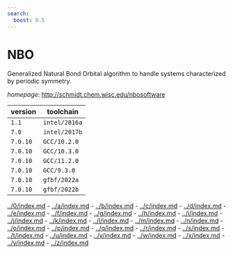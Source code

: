 ```yaml
---
search:
  boost: 0.5
---
```

# NBO

Generalized Natural Bond Orbital algorithm to handle systems characterized by periodic symmetry.

*homepage*: <http://schmidt.chem.wisc.edu/nbosoftware>

version | toolchain
--------|----------
``1.1`` | ``intel/2016a``
``7.0`` | ``intel/2017b``
``7.0.10`` | ``GCC/10.2.0``
``7.0.10`` | ``GCC/10.3.0``
``7.0.10`` | ``GCC/11.2.0``
``7.0.10`` | ``GCC/9.3.0``
``7.0.10`` | ``gfbf/2022a``
``7.0.10`` | ``gfbf/2022b``

[../0/index.md](0) - [../a/index.md](a) - [../b/index.md](b) - [../c/index.md](c) - [../d/index.md](d) - [../e/index.md](e) - [../f/index.md](f) - [../g/index.md](g) - [../h/index.md](h) - [../i/index.md](i) - [../j/index.md](j) - [../k/index.md](k) - [../l/index.md](l) - [../m/index.md](m) - [../n/index.md](n) - [../o/index.md](o) - [../p/index.md](p) - [../q/index.md](q) - [../r/index.md](r) - [../s/index.md](s) - [../t/index.md](t) - [../u/index.md](u) - [../v/index.md](v) - [../w/index.md](w) - [../x/index.md](x) - [../y/index.md](y) - [../z/index.md](z)

